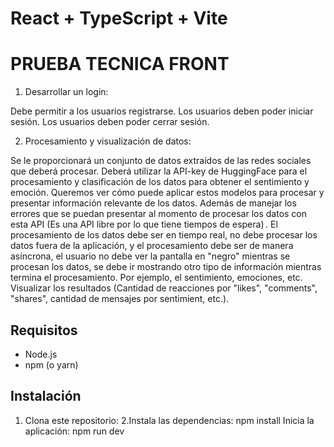 # React + TypeScript + Vite
# PRUEBA TECNICA FRONT

1. Desarrollar un login:

Debe permitir a los usuarios registrarse.
Los usuarios deben poder iniciar sesión.
Los usuarios deben poder cerrar sesión.

2. Procesamiento y visualización de datos:

Se le proporcionará un conjunto de datos extraídos de las redes sociales que deberá procesar.
Deberá utilizar la API-key de HuggingFace para el procesamiento y clasificación de los datos para obtener el sentimiento y emoción. Queremos ver cómo puede aplicar estos modelos para procesar y presentar información relevante de los datos. Además de manejar los errores que se puedan presentar al momento de procesar los datos con esta API (Es una API libre por lo que tiene tiempos de espera) .
El procesamiento de los datos debe ser en tiempo real, no debe procesar los datos fuera de la aplicación, y el procesamiento debe ser de manera asíncrona, el usuario no debe ver la pantalla en "negro" mientras se procesan los datos, se debe ir mostrando otro tipo de información mientras termina el procesamiento. Por ejemplo, el sentimiento, emociones, etc.
Visualizar los resultados (Cantidad de reacciones por "likes", "comments", "shares", cantidad de mensajes por sentimient, etc.).


## Requisitos

- Node.js
- npm (o yarn)

## Instalación

1. Clona este repositorio:
2.Instala las dependencias:
npm install
Inicia la aplicación:
npm run dev
